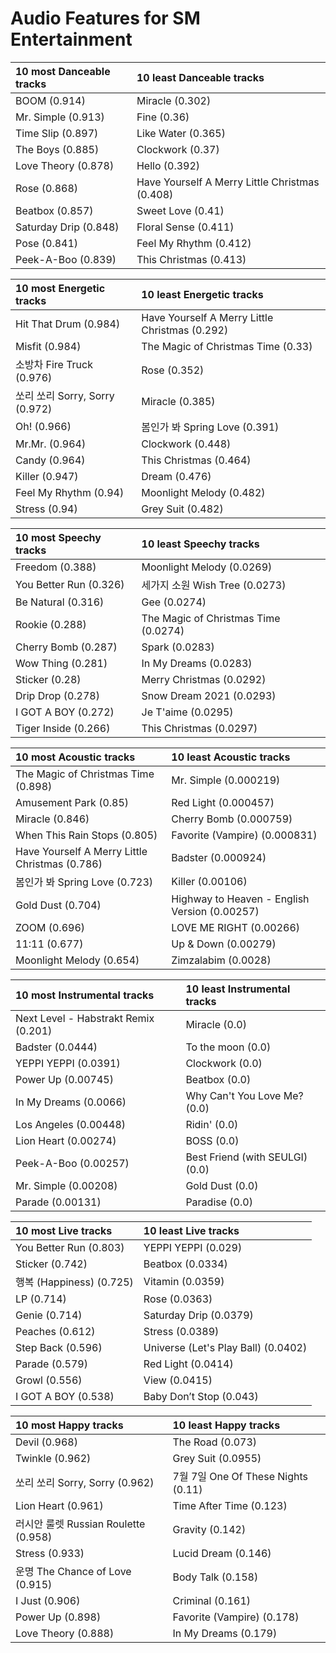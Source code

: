 # Audio Features for SM Entertainment
| 10 most Danceable tracks | 10 least Danceable tracks |
|:---|:---|
| BOOM (0.914) | Miracle (0.302) |
| Mr. Simple (0.913) | Fine (0.36) |
| Time Slip (0.897) | Like Water (0.365) |
| The Boys (0.885) | Clockwork (0.37) |
| Love Theory (0.878) | Hello (0.392) |
| Rose (0.868) | Have Yourself A Merry Little Christmas (0.408) |
| Beatbox (0.857) | Sweet Love (0.41) |
| Saturday Drip (0.848) | Floral Sense (0.411) |
| Pose (0.841) | Feel My Rhythm (0.412) |
| Peek-A-Boo (0.839) | This Christmas (0.413) |

| 10 most Energetic tracks | 10 least Energetic tracks |
|:---|:---|
| Hit That Drum (0.984) | Have Yourself A Merry Little Christmas (0.292) |
| Misfit (0.984) | The Magic of Christmas Time (0.33) |
| 소방차 Fire Truck (0.976) | Rose (0.352) |
| 쏘리 쏘리 Sorry, Sorry (0.972) | Miracle (0.385) |
| Oh! (0.966) | 봄인가 봐 Spring Love (0.391) |
| Mr.Mr. (0.964) | Clockwork (0.448) |
| Candy (0.964) | This Christmas (0.464) |
| Killer (0.947) | Dream (0.476) |
| Feel My Rhythm (0.94) | Moonlight Melody (0.482) |
| Stress (0.94) | Grey Suit (0.482) |

| 10 most Speechy tracks | 10 least Speechy tracks |
|:---|:---|
| Freedom (0.388) | Moonlight Melody (0.0269) |
| You Better Run (0.326) | 세가지 소원 Wish Tree (0.0273) |
| Be Natural (0.316) | Gee (0.0274) |
| Rookie (0.288) | The Magic of Christmas Time (0.0274) |
| Cherry Bomb (0.287) | Spark (0.0283) |
| Wow Thing (0.281) | In My Dreams (0.0283) |
| Sticker (0.28) | Merry Christmas (0.0292) |
| Drip Drop (0.278) | Snow Dream 2021 (0.0293) |
| I GOT A BOY (0.272) | Je T'aime (0.0295) |
| Tiger Inside (0.266) | This Christmas (0.0297) |

| 10 most Acoustic tracks | 10 least Acoustic tracks |
|:---|:---|
| The Magic of Christmas Time (0.898) | Mr. Simple (0.000219) |
| Amusement Park (0.85) | Red Light (0.000457) |
| Miracle (0.846) | Cherry Bomb (0.000759) |
| When This Rain Stops (0.805) | Favorite (Vampire) (0.000831) |
| Have Yourself A Merry Little Christmas (0.786) | Badster (0.000924) |
| 봄인가 봐 Spring Love (0.723) | Killer (0.00106) |
| Gold Dust (0.704) | Highway to Heaven - English Version (0.00257) |
| ZOOM (0.696) | LOVE ME RIGHT (0.00266) |
| 11:11 (0.677) | Up & Down (0.00279) |
| Moonlight Melody (0.654) | Zimzalabim (0.0028) |

| 10 most Instrumental tracks | 10 least Instrumental tracks |
|:---|:---|
| Next Level - Habstrakt Remix (0.201) | Miracle (0.0) |
| Badster (0.0444) | To the moon (0.0) |
| YEPPI YEPPI (0.0391) | Clockwork (0.0) |
| Power Up (0.00745) | Beatbox (0.0) |
| In My Dreams (0.0066) | Why Can't You Love Me? (0.0) |
| Los Angeles (0.00448) | Ridin' (0.0) |
| Lion Heart (0.00274) | BOSS (0.0) |
| Peek-A-Boo (0.00257) | Best Friend (with SEULGI) (0.0) |
| Mr. Simple (0.00208) | Gold Dust (0.0) |
| Parade (0.00131) | Paradise (0.0) |

| 10 most Live tracks | 10 least Live tracks |
|:---|:---|
| You Better Run (0.803) | YEPPI YEPPI (0.029) |
| Sticker (0.742) | Beatbox (0.0334) |
| 행복 (Happiness) (0.725) | Vitamin (0.0359) |
| LP (0.714) | Rose (0.0363) |
| Genie (0.714) | Saturday Drip (0.0379) |
| Peaches (0.612) | Stress (0.0389) |
| Step Back (0.596) | Universe (Let's Play Ball) (0.0402) |
| Parade (0.579) | Red Light (0.0414) |
| Growl (0.556) | View (0.0415) |
| I GOT A BOY (0.538) | Baby Don’t Stop (0.043) |

| 10 most Happy tracks | 10 least Happy tracks |
|:---|:---|
| Devil (0.968) | The Road (0.073) |
| Twinkle (0.962) | Grey Suit (0.0955) |
| 쏘리 쏘리 Sorry, Sorry (0.962) | 7월 7일 One Of These Nights (0.11) |
| Lion Heart (0.961) | Time After Time (0.123) |
| 러시안 룰렛 Russian Roulette (0.958) | Gravity (0.142) |
| Stress (0.933) | Lucid Dream (0.146) |
| 운명 The Chance of Love (0.915) | Body Talk (0.158) |
| I Just (0.906) | Criminal (0.161) |
| Power Up (0.898) | Favorite (Vampire) (0.178) |
| Love Theory (0.888) | In My Dreams (0.179) |
